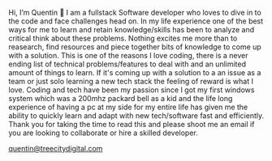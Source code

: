 Hi, I’m Quentin 👋 
  I am a fullstack Software developer who loves to dive in to the code and face challenges head on. In my life experience one of the best ways for me to learn and retain knowledge/skills has been to analyze and critical think about these problems. Nothing excites me more than to reasearch, find resources and piece together bits of knowledge to come up with a solution. This is one of the reasons I love coding, there is a never ending list of technical problems/features to deal with and an unlimited amount of things to learn. If it's coming up with a solution to a an issue as a team or just solo learning a new tech stack the feeling of reward is what I love. Coding and tech have been my passion since I got my first windows system which was a 200mhz packard bell as a kid and the life long experience of having a pc at my side for my entire life has given me the ability to quickly learn and adapt with new tech/software fast and efficiently.
  Thank you for taking the time to read this and please shoot me an email if you are looking to collaborate or hire a skilled developer.
  
quentin@treecitydigital.com
  
<!---
/@Q-Mick is a ✨ special ✨ repository because its `README.md` (this file) appears on your GitHub profile.
You can click the Preview link to take a look at your changes.
--->
